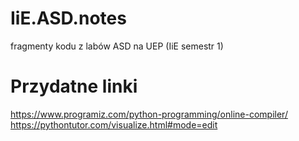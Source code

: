# IiE.ASD.notes
fragmenty kodu z labów ASD na UEP (IiE semestr 1)
# Przydatne linki
https://www.programiz.com/python-programming/online-compiler/  
https://pythontutor.com/visualize.html#mode=edit
